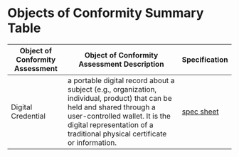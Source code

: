 # Objects of Conformity Summary Table

|Object of Conformity Assessment |Object of Conformity Assessment Description|Specification|
|----|----|----|
|Digital Credential|a portable digital record about a subject (e.g., organization, individual, product) that can be held and shared through a user-controlled wallet. It is the digital representation of a traditional physical certificate or information.|[spec sheet](./objca-digital-credential.md)|

